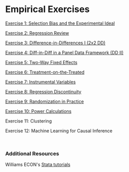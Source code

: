 # Empirical Exercises  

[Exercise 1:  Selection Bias and the Experimental Ideal](https://pjakiela.github.io/ECON523/exercises/E1-selection.html)

[Exercise 2: Regression Review](https://pjakiela.github.io/ECON523/exercises/E2-regression.html)

[Exercise 3: Difference-in-Differences I (2x2 DD)](https://pjakiela.github.io/ECON523/exercises/E3-DD1.html)  

[Exercise 4: Diff-in-Diff in a Panel Data Framework (DD II)](https://pjakiela.github.io/ECON523/exercises/E4-DD2.html)  

[Exercise 5: Two-Way Fixed Effects](https://pjakiela.github.io/ECON523/exercises/E5-TWFE.html)   

[Exercise 6: Treatment-on-the-Treated](https://pjakiela.github.io/ECON523/exercises/E6-TOT.html)

[Exercise 7:  Instrumental Variables](https://pjakiela.github.io/ECON523/exercises/E7-IV.html)

[Exercise 8:  Regression Discontinuity](https://pjakiela.github.io/ECON523/exercises/E8-RD.html)  

[Exercise 9:  Randomization in Practice](https://pjakiela.github.io/ECON523/exercises/E9-randomization.html)  

[Exercise 10:  Power Calculations](https://pjakiela.github.io/ECON523/exercises/E10-power.html)  

Exercise 11:  Clustering

Exercise 12:  Machine Learning for Causal Inference

<br>

### Additional Resources 

Williams ECON's [Stata tutorials](https://pjakiela.github.io/stata/)

